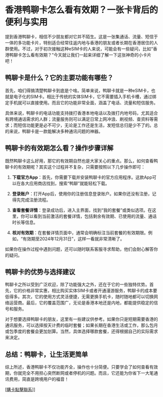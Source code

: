 # 香港鸭聊卡怎么看有效期？一张卡背后的便利与实用

提到香港鸭聊卡，相信不少朋友都对它并不陌生。这是一张集通话、流量、短信于一体的多功能卡片，特别适合经常往返内地与香港的朋友或者长期在香港居住的人群使用。不过，对于初次接触这种eSIM卡的人来说，可能会有一些疑问，比如“香港鸭聊卡怎么看有效期？”今天就让我们一起来详细了解一下这张神奇的小卡片吧！

## 鸭聊卡是什么？它的主要功能有哪些？

首先，咱们得搞清楚鸭聊卡到底是个啥。简单来说，鸭聊卡就是一种eSIM卡，也就是电子化的SIM卡。相比于传统的实体SIM卡，它不需要插入手机卡槽，通过绑定手机就可以直接使用。而且它的功能非常全面，涵盖了电话、流量和短信服务。

具体来说，鸭聊卡的电话功能支持拨打香港本地电话以及拨打内地号码，尤其适合有跨境通话需求的人群；流量服务则可以满足日常上网冲浪、刷视频、查资料等需求；而短信功能更是必不可少，无论是工作还是生活，发短信总归是少不了的。总的来说，鸭聊卡是一款能解决多种通讯问题的神器。

## 鸭聊卡的有效期怎么看？操作步骤详解

既然鸭聊卡这么好用，那它的有效期自然也是大家关心的重点。那么，如何查看鸭聊卡的有效期呢？其实这个过程并不复杂，只需要按照以下几步操作即可：

1. **下载官方App**：首先，你需要下载并安装鸭聊卡的官方应用程序。这款App可以在各大应用商店找到，搜索“鸭聊”就能轻松下载。

2. **登录账户**：打开App后，使用你的注册信息登录账户。如果你还没有注册，记得先完成注册流程。

3. **查看套餐详情**：登录成功后，进入主界面，找到“我的套餐”或类似选项。在这里，你可以看到当前激活的套餐详情，包括剩余有效期、已使用的流量、通话时长等信息。

4. **核对有效期**：在套餐详情页面中，通常会明确标注当前套餐的有效期限。例如，“有效期至2024年12月31日”，这样一看就非常清晰了。

如果你在操作过程中遇到问题，还可以随时联系客服寻求帮助，他们会耐心解答你的疑问。

## 鸭聊卡的优势与选择建议

鸭聊卡之所以受到广泛欢迎，除了功能强大之外，还在于它的一些独特优势。首先，它的价格非常实惠，相比购买实体SIM卡或者开通漫游服务，鸭聊卡的成本要低得多。其次，它的使用方式灵活便捷，无需更换手机卡，随时随地都可以切换网络运营商。最后，它的覆盖范围广，无论是香港本地还是内地，都能提供稳定的信号和服务。

对于想要选择鸭聊卡的朋友，这里有一些建议供参考。如果你只是短期需要香港的通讯服务，可以选择按天计费的临时套餐；如果长期在香港生活或工作，那么包月或包季度的套餐会更加划算。当然，具体选择哪款套餐，还得根据自己的实际需求来决定。

## 总结：鸭聊卡，让生活更简单

综上所述，香港鸭聊卡不仅功能齐全，操作也十分简便。只要学会了如何查看有效期，你就完全不用担心突然断网或者停机的问题。而且，它还能为你省下一大笔通讯费用，简直是跨境用户的福音！

[[購卡點擊聯系](https://t.me/s/esim1088)]]
